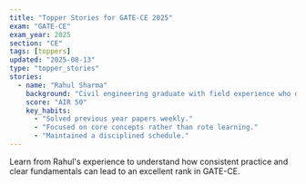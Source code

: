 ```yaml
---
title: "Topper Stories for GATE-CE 2025"
exam: "GATE-CE"
exam_year: 2025
section: "CE"
tags: [toppers]
updated: "2025-08-13"
type: "topper_stories"
stories:
  - name: "Rahul Sharma"
    background: "Civil engineering graduate with field experience who dedicated evenings to preparation."
    score: "AIR 50"
    key_habits:
      - "Solved previous year papers weekly."
      - "Focused on core concepts rather than rote learning."
      - "Maintained a disciplined schedule."
---
```


Learn from Rahul's experience to understand how consistent practice and clear fundamentals can lead to an excellent rank in GATE-CE.